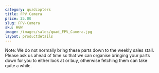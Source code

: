 ```yaml
---
category: quadcopters
title: FPV Camera
price: 25.00
slug: FPV-Camera
sku: HGW
image: /images/sales/quad_FPV_Camera.jpg
layout: productdetails
---
```

Note: We do not normally bring these parts down to the weekly sales stall. Please ask us ahead of time so that we can organise bringing your parts down for you to either look at or buy, otherwise fetching them can take quite a while.
